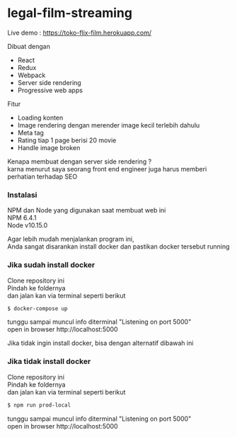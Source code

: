 # legal-film-streaming

Live demo : https://toko-flix-film.herokuapp.com/

Dibuat dengan
- React
- Redux
- Webpack
- Server side rendering
- Progressive web apps

Fitur 
- Loading konten 
- Image rendering dengan merender image kecil terlebih dahulu
- Meta tag
- Rating tiap 1 page berisi 20 movie
- Handle image broken

Kenapa membuat dengan server side rendering ?\
karna menurut saya seorang front end engineer juga harus memberi perhatian terhadap SEO


### Instalasi
NPM dan Node yang digunakan saat membuat web ini\
NPM 6.4.1\
Node v10.15.0

Agar lebih mudah menjalankan program ini,\
Anda sangat disarankan install docker dan pastikan docker tersebut running

### Jika sudah install docker  
Clone repository ini\
Pindah ke foldernya\
dan jalan kan via terminal seperti berikut

```sh
$ docker-compose up
```
tunggu sampai muncul info diterminal "Listening on port 5000"\
open in browser http://localhost:5000

Jika tidak ingin install docker, bisa dengan alternatif dibawah ini

### Jika tidak install docker
Clone repository ini\
Pindah ke foldernya\
dan jalan kan via terminal seperti berikut

```sh
$ npm run prod-local
```
tunggu sampai muncul info diterminal "Listening on port 5000"\
open in browser http://localhost:5000
